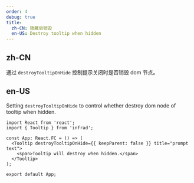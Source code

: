 ```yaml
---
order: 4
debug: true
title:
  zh-CN: 隐藏后销毁
  en-US: Destroy tooltip when hidden
---
```


## zh-CN

通过 `destroyTooltipOnHide` 控制提示关闭时是否销毁 dom 节点。

## en-US

Setting `destroyTooltipOnHide` to control whether destroy dom node of tooltip when hidden.

```tsx
import React from 'react';
import { Tooltip } from 'infrad';

const App: React.FC = () => (
  <Tooltip destroyTooltipOnHide={{ keepParent: false }} title="prompt text">
    <span>Tooltip will destroy when hidden.</span>
  </Tooltip>
);

export default App;
```
